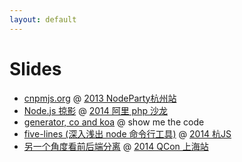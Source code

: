 ```yaml
---
layout: default
---
```


# Slides

* [cnpmjs.org](http://deadhorse.me/slides/cnpmjs.html) @ [2013 NodeParty杭州站](https://github.com/cnodejs/nodeparty/issues/2)
* [Node.js 掠影](http://deadhorse.me/slides/intro-of-node.pdf) @ [2014 阿里 php 沙龙](http://www.lamper.cn/party/view/38)
* [generator, co and koa](http://deadhorse.me/co-and-koa-talk) @ show me the code
* [five-lines (深入浅出 node 命令行工具)](http://2014.jsconf.cn/slides/five-lines.pdf) @ [2014 杭JS](http://2014.jsconf.cn/)
* [另一个角度看前后端分离](https://speakerdeck.com/deadhorse/ling-ge-jiao-du-kan-qian-hou-duan-fen-chi-node-dot-js-yin-fa-de-qian-duan-bian-ge) @ [2014 QCon 上海站](http://2014.qconshanghai.com/speakers/)
